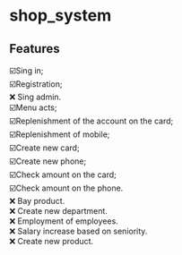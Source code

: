 # shop_system

## Features
☑️Sing in;
<br>☑️Registration;
<br>:x: Sing admin.
<br>☑️Menu acts;
<br>☑️Replenishment of the account on the card;
<br>☑️Replenishment of mobile;
<br>☑️Create new card;
<br>☑️Create new phone;
<br>☑️Check amount on the card;
<br>☑️Check amount on the phone.
<br>:x: Bay product.
<br>:x: Create new department.
<br>:x: Employment of employees.
<br>:x: Salary increase based on seniority.
<br>:x: Create new product.
